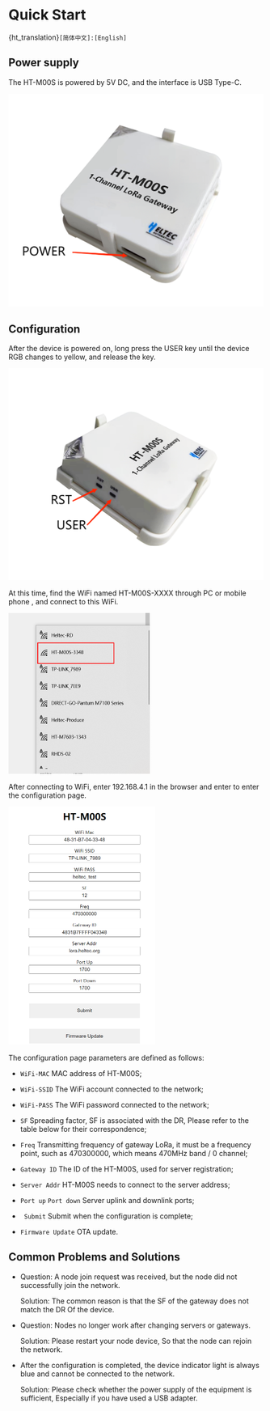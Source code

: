 # Quick Start

{ht_translation}`[简体中文]:[English]`

## Power supply

 The HT-M00S is powered by 5V DC, and the interface is USB Type-C.

<img src="img/quick_start/01.png" style="zoom:50%;" /> 


## Configuration
 After the device is powered on, long press the USER key until the device RGB changes to yellow, and release the key.

 <img src="img/quick_start/02.png" style="zoom:50%;" /> 

 At this time, find the WiFi named HT-M00S-XXXX through PC or mobile phone , and connect to this WiFi.

 <img src="img/quick_start/03.png" style="zoom:50%;" /> 

 After connecting to WiFi, enter 192.168.4.1 in the browser and enter to enter the configuration page.

 <img src="img/quick_start/04.png" style="zoom:50%;" />

 The configuration page parameters are defined as follows:

  - `WiFi-MAC` MAC address of HT-M00S;
  - `WiFi-SSID` The WiFi account connected to the network;
  - `WiFi-PASS` The WiFi password connected to the network;
  - `SF` Spreading factor, SF is associated with the DR, Please refer to the table below for their correspondence;

  - `Freq` Transmitting frequency of gateway LoRa, it must be a frequency point, such as 470300000, which means 470MHz band / 0 channel;
  - `Gateway ID` The ID of the HT-M00S, used for server registration;
  - `Server Addr` HT-M00S needs to connect to the server address;
  - `Port up` `Port down` Server uplink and downlink ports;
  - ` Submit` Submit when the configuration is complete;
  - `Firmware Update` OTA update.

## Common Problems and Solutions

 - Question: A node join request was received, but the node did not successfully join the network.

   Solution: The common reason is that the SF of the gateway does not match the DR Of the device.

 - Question: Nodes no longer work after changing servers or gateways.

   Solution: Please restart your node device, So that the node can rejoin the network.

 - After the configuration is completed, the device indicator light is always blue and cannot be connected to the network.

   Solution: Please check whether the power supply of the equipment is sufficient, Especially if you have used a USB adapter.
